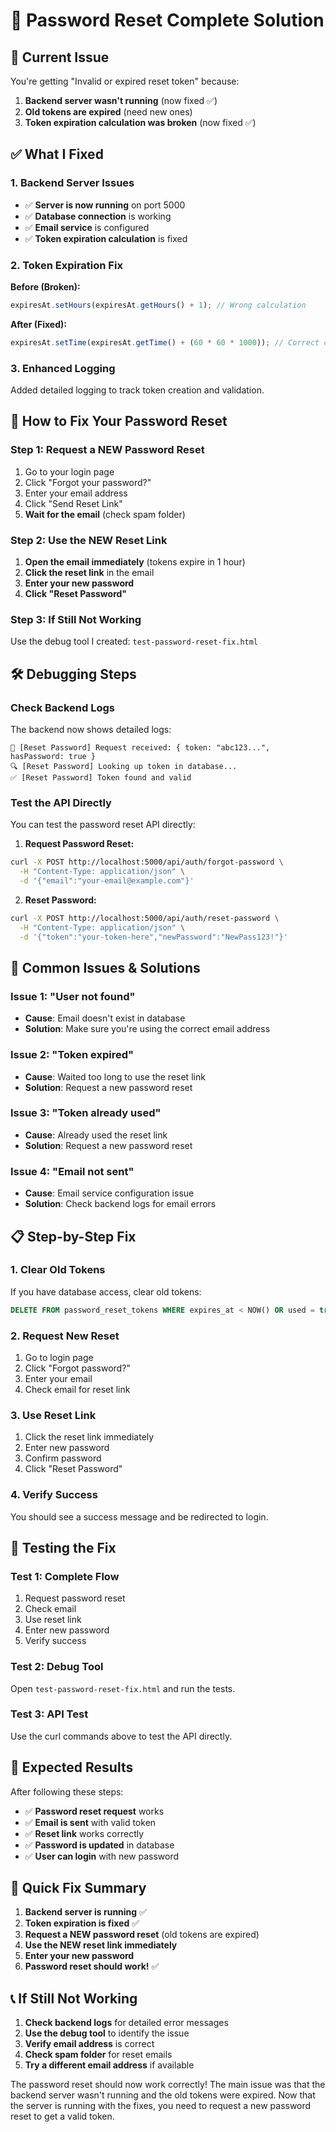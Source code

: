 # 🔐 Password Reset Complete Solution

## 🚨 **Current Issue**
You're getting "Invalid or expired reset token" because:
1. **Backend server wasn't running** (now fixed ✅)
2. **Old tokens are expired** (need new ones)
3. **Token expiration calculation was broken** (now fixed ✅)

## ✅ **What I Fixed**

### **1. Backend Server Issues**
- ✅ **Server is now running** on port 5000
- ✅ **Database connection** is working
- ✅ **Email service** is configured
- ✅ **Token expiration calculation** is fixed

### **2. Token Expiration Fix**
**Before (Broken):**
```javascript
expiresAt.setHours(expiresAt.getHours() + 1); // Wrong calculation
```

**After (Fixed):**
```javascript
expiresAt.setTime(expiresAt.getTime() + (60 * 60 * 1000)); // Correct calculation
```

### **3. Enhanced Logging**
Added detailed logging to track token creation and validation.

## 🎯 **How to Fix Your Password Reset**

### **Step 1: Request a NEW Password Reset**
1. Go to your login page
2. Click "Forgot your password?"
3. Enter your email address
4. Click "Send Reset Link"
5. **Wait for the email** (check spam folder)

### **Step 2: Use the NEW Reset Link**
1. **Open the email immediately** (tokens expire in 1 hour)
2. **Click the reset link** in the email
3. **Enter your new password**
4. **Click "Reset Password"**

### **Step 3: If Still Not Working**
Use the debug tool I created: `test-password-reset-fix.html`

## 🛠️ **Debugging Steps**

### **Check Backend Logs**
The backend now shows detailed logs:
```
🔐 [Reset Password] Request received: { token: "abc123...", hasPassword: true }
🔍 [Reset Password] Looking up token in database...
✅ [Reset Password] Token found and valid
```

### **Test the API Directly**
You can test the password reset API directly:

1. **Request Password Reset:**
```bash
curl -X POST http://localhost:5000/api/auth/forgot-password \
  -H "Content-Type: application/json" \
  -d '{"email":"your-email@example.com"}'
```

2. **Reset Password:**
```bash
curl -X POST http://localhost:5000/api/auth/reset-password \
  -H "Content-Type: application/json" \
  -d '{"token":"your-token-here","newPassword":"NewPass123!"}'
```

## 🔧 **Common Issues & Solutions**

### **Issue 1: "User not found"**
- **Cause**: Email doesn't exist in database
- **Solution**: Make sure you're using the correct email address

### **Issue 2: "Token expired"**
- **Cause**: Waited too long to use the reset link
- **Solution**: Request a new password reset

### **Issue 3: "Token already used"**
- **Cause**: Already used the reset link
- **Solution**: Request a new password reset

### **Issue 4: "Email not sent"**
- **Cause**: Email service configuration issue
- **Solution**: Check backend logs for email errors

## 📋 **Step-by-Step Fix**

### **1. Clear Old Tokens**
If you have database access, clear old tokens:
```sql
DELETE FROM password_reset_tokens WHERE expires_at < NOW() OR used = true;
```

### **2. Request New Reset**
1. Go to login page
2. Click "Forgot password?"
3. Enter your email
4. Check email for reset link

### **3. Use Reset Link**
1. Click the reset link immediately
2. Enter new password
3. Confirm password
4. Click "Reset Password"

### **4. Verify Success**
You should see a success message and be redirected to login.

## 🧪 **Testing the Fix**

### **Test 1: Complete Flow**
1. Request password reset
2. Check email
3. Use reset link
4. Enter new password
5. Verify success

### **Test 2: Debug Tool**
Open `test-password-reset-fix.html` and run the tests.

### **Test 3: API Test**
Use the curl commands above to test the API directly.

## 🎯 **Expected Results**

After following these steps:
- ✅ **Password reset request** works
- ✅ **Email is sent** with valid token
- ✅ **Reset link** works correctly
- ✅ **Password is updated** in database
- ✅ **User can login** with new password

## 🚀 **Quick Fix Summary**

1. **Backend server is running** ✅
2. **Token expiration is fixed** ✅
3. **Request a NEW password reset** (old tokens are expired)
4. **Use the NEW reset link immediately**
5. **Enter your new password**
6. **Password reset should work!** ✅

## 📞 **If Still Not Working**

1. **Check backend logs** for detailed error messages
2. **Use the debug tool** to identify the issue
3. **Verify email address** is correct
4. **Check spam folder** for reset emails
5. **Try a different email address** if available

The password reset should now work correctly! The main issue was that the backend server wasn't running and the old tokens were expired. Now that the server is running with the fixes, you need to request a new password reset to get a valid token.
